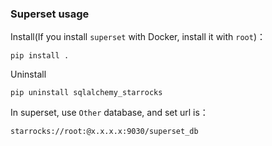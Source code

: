### Superset usage


Install(If you install `superset` with Docker, install it with `root`)：
```
pip install .
```

Uninstall
```
pip uninstall sqlalchemy_starrocks
```

In superset, use `Other` database, and set url is：
```
starrocks://root:@x.x.x.x:9030/superset_db
```
